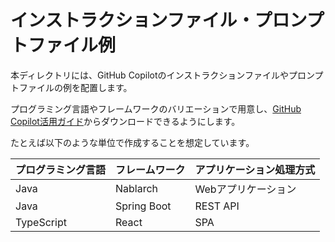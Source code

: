# インストラクションファイル・プロンプトファイル例

本ディレクトリには、GitHub Copilotのインストラクションファイルやプロンプトファイルの例を配置します。

プログラミング言語やフレームワークのバリエーションで用意し、[GitHub Copilot活用ガイド](../../website/docs/github-copilot-guide)からダウンロードできるようにします。

たとえば以下のような単位で作成することを想定しています。

| プログラミング言語 | フレームワーク | アプリケーション処理方式 |
| :--------------- | :----------- | :------------------- |
| Java             | Nablarch     | Webアプリケーション  |
| Java             | Spring Boot  | REST API             |
| TypeScript       | React        | SPA                  |
